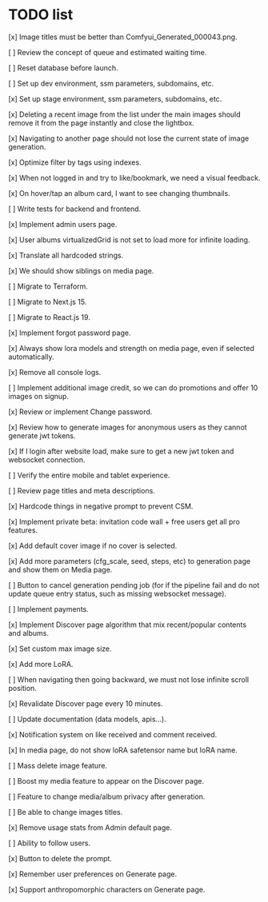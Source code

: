 # TODO list

[x] Image titles must be better than Comfyui_Generated_000043.png.

[ ] Review the concept of queue and estimated waiting time.

[ ] Reset database before launch.

[ ] Set up dev environment, ssm parameters, subdomains, etc.

[x] Set up stage environment, ssm parameters, subdomains, etc.

[x] Deleting a recent image from the list under the main images should remove it from the page instantly and close the lightbox.

[x] Navigating to another page should not lose the current state of image generation.

[x] Optimize filter by tags using indexes.

[x] When not logged in and try to like/bookmark, we need a visual feedback.

[x] On hover/tap an album card, I want to see changing thumbnails.

[ ] Write tests for backend and frontend.

[x] Implement admin users page.

[x] User albums virtualizedGrid is not set to load more for infinite loading.

[x] Translate all hardcoded strings.

[x] We should show siblings on media page.

[ ] Migrate to Terraform.

[ ] Migrate to Next.js 15.

[ ] Migrate to React.js 19.

[x] Implement forgot password page.

[x] Always show lora models and strength on media page, even if selected automatically.

[x] Remove all console logs.

[ ] Implement additional image credit, so we can do promotions and offer 10 images on signup.

[x] Review or implement Change password.

[x] Review how to generate images for anonymous users as they cannot generate jwt tokens.

[x] If I login after website load, make sure to get a new jwt token and websocket connection.

[ ] Verify the entire mobile and tablet experience.

[ ] Review page titles and meta descriptions.

[x] Hardcode things in negative prompt to prevent CSM.

[x] Implement private beta: invitation code wall + free users get all pro features.

[x] Add default cover image if no cover is selected.

[x] Add more parameters (cfg_scale, seed, steps, etc) to generation page and show them on Media page.

[ ] Button to cancel generation pending job (for if the pipeline fail and do not update queue entry status, such as missing websocket message).

[ ] Implement payments.

[x] Implement Discover page algorithm that mix recent/popular contents and albums.

[x] Set custom max image size.

[x] Add more LoRA.

[ ] When navigating then going backward, we must not lose infinite scroll position.

[x] Revalidate Discover page every 10 minutes.

[ ] Update documentation (data models, apis...).

[x] Notification system on like received and comment received.

[x] In media page, do not show loRA safetensor name but loRA name.

[ ] Mass delete image feature.

[ ] Boost my media feature to appear on the Discover page.

[ ] Feature to change media/album privacy after generation.

[ ] Be able to change images titles.

[x] Remove usage stats from Admin default page.

[ ] Ability to follow users.

[x] Button to delete the prompt.

[x] Remember user preferences on Generate page.

[x] Support anthropomorphic characters on Generate page.
